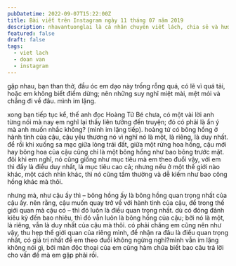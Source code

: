 ```yaml
---
pubDatetime: 2022-09-07T15:22:00Z
title: Bài viết trên Instagram ngày 11 tháng 07 năm 2019
description: nhavantuonglai là cá nhân chuyên viết lách, chia sẻ và hướng dẫn mọi người thuần thục hơn khi thực hành viết lách mỗi ngày qua những bài chia sẻ ngắn trên Instagram chính thức.
featured: false
draft: false
tags:
  - viet lach
  - doan van
  - instagram
---
```


gặp nhau, bạn than thở, đầu óc em dạo này trống rỗng quá, có lẽ vì quá tải, hoặc em không biết điểm dừng; nên những suy nghĩ miệt mài, mệt mỏi và chẳng đi về đâu. mình im lặng.

xong bạn tiếp tục kể, thế anh đọc Hoàng Tử Bé chưa, có một vài lời anh từng nói mà nay em nghĩ lại thấy liên tưởng đến truyện; đó có phải là ẩn ý mà anh muốn nhắc không? (mình im lặng tiếp). hoàng tử có bông hồng ở hành tinh của cậu, cậu yêu thương nó vì nghĩ nó là một, là riêng, là duy nhất. để rồi khi xuống sa mạc giữa lòng trái đất, giữa một rừng hoa hồng, cậu mới hay bông hoa của cậu cũng chỉ là một bông hồng như bao bông trước mặt. đôi khi em nghĩ, nó cũng giống như mục tiêu mà em theo đuổi vậy, với em thì đấy là điều duy nhất, là mục tiêu cao cả; nhưng nếu ở một thế giới nào khác, một cách nhìn khác, thì nó cũng tầm thường và dễ kiếm như bao công hồng khác mà thôi.

nhưng mà, như cậu ấy thì – bông hồng ấy là bông hồng quan trọng nhất của cậu ấy. nên rằng, cậu muốn quay trở về với hành tinh của cậu, để trong thế giới quan mà cậu có – thì đó luôn là điều quan trọng nhất. dù có đỏng đảnh kiêu kỳ đến bao nhiêu, thì đó vẫn luôn là bông hồng của cậu; bởi nó là một, là riêng, vẫn là duy nhất của cậu mà thôi. có phải chăng em cũng nên như vậy, thu hẹp thế giới quan của riêng mình, để nhận ra đâu là điều quan trọng nhất, có giá trị nhất để em theo đuổi không ngừng nghỉ?mình vẫn im lặng không nói gì, bởi màn độc thoại của em cũng hàm chứa biết bao câu trả lời cho vấn đề mà em gặp phải rồi.
